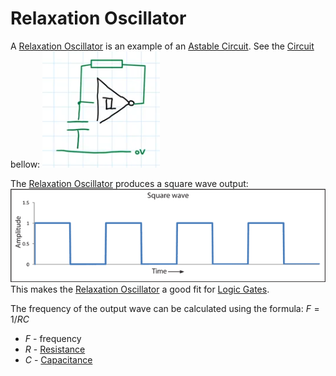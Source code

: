 # Relaxation Oscillator

A [Relaxation Oscillator](Relaxation%20Oscillator.md) is an example of an [Astable Circuit](Astable%20Circuit.md).
See the [Circuit](../Circuits/Circuit.md) bellow:
![](Relaxation-Oscillator.png)

The [Relaxation Oscillator](Relaxation%20Oscillator.md) produces a square wave output:
![](SquareWave.gif)
This makes the [Relaxation Oscillator](Relaxation%20Oscillator.md) a good fit for [Logic Gates](../Logic%20Gates/Logic%20Gates.md).

The frequency of the output wave can be calculated using the formula:
$F = 1/RC$
- $F$ - frequency
- $R$ - [Resistance](../Resistance/Resistance.md)
- $C$ - [Capacitance](../Capacitance/Capacitance.md)